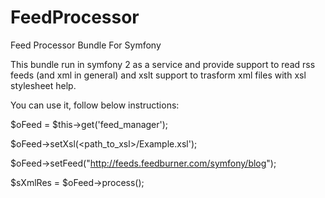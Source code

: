 FeedProcessor
=============

Feed Processor Bundle For Symfony

This bundle run in symfony 2 as a service and provide support to read rss feeds (and xml in general) and xslt support to trasform xml files with xsl stylesheet help.

You can use it, follow below instructions:


$oFeed = $this->get('feed_manager');

$oFeed->setXsl(<path_to_xsl>/Example.xsl');

$oFeed->setFeed("http://feeds.feedburner.com/symfony/blog");

$sXmlRes = $oFeed->process();

